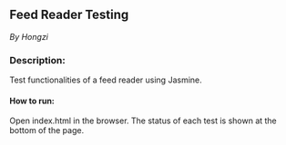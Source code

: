 ## Feed Reader Testing

*By Hongzi*

### Description:
Test functionalities of a feed reader using Jasmine.

#### How to run:
Open index.html in the browser.
The status of each test is shown at the bottom of the page.
